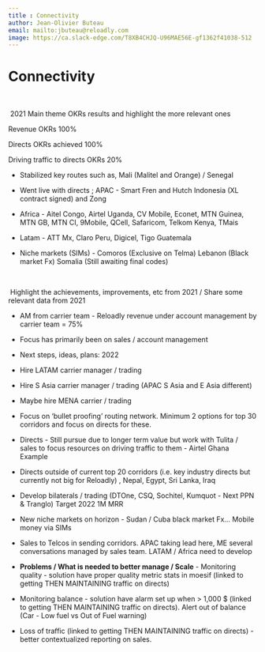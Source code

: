 ```yaml
---
title : Connectivity  
author: Jean-Olivier Buteau
email: mailto:jbuteau@reloadly.com
image: https://ca.slack-edge.com/T8XB4CHJQ-U96MAE56E-gf1362f41038-512 
---
```


Connectivity
================================

&nbsp;

 2021 Main theme OKRs results and highlight the more relevant ones

Revenue OKRs 100% 

Directs OKRs achieved 100%

Driving traffic to directs OKRs 20% 

*   Stabilized key routes such as, Mali (Malitel and Orange) / Senegal 
    
*   Went live with directs ; APAC - Smart Fren and Hutch Indonesia (XL contract signed) and Zong
    
*   Africa - Aitel Congo, Airtel Uganda, CV Mobile, Econet, MTN Guinea, MTN GB, MTN CI, 9Mobile, QCell, Safaricom, Telkom Kenya, TMais
    
*   Latam - ATT Mx, Claro Peru, Digicel, Tigo Guatemala 
    
*   Niche markets (SIMs) - Comoros (Exclusive on Telma) Lebanon (Black market Fx) Somalia (Still awaiting final codes) 

 &nbsp;   

 Highlight the achievements, improvements, etc from 2021 / Share some relevant data from 2021

*   AM from carrier team - Reloadly revenue under account management by carrier team = 75% 
    

*   Focus has primarily been on sales / account management
    

*   Next steps, ideas, plans: 2022
    

  

*   Hire LATAM carrier manager / trading 
    

  

*   Hire S Asia carrier manager / trading (APAC S Asia and E Asia different) 
    

  

*   Maybe hire MENA carrier / trading
    

  

*   Focus on ‘bullet proofing’ routing network. Minimum 2 options for top 30 corridors and focus on directs for these. 
    

  

*   Directs - Still pursue due to longer term value but work with Tulita / sales to focus resources on driving traffic to them - Airtel Ghana Example
    
*   Directs outside of current top 20 corridors (i.e. key industry directs but currently not big for Reloadly) , Nepal, Egypt, Sri Lanka, Iraq
    

*   Develop bilaterals / trading (DTOne, CSQ, Sochitel, Kumquot - Next PPN & Tranglo) Target 2022 1M MRR 
    
*   New niche markets on horizon - Sudan / Cuba black market Fx… Mobile money via SIMs
    
*   Sales to Telcos in sending corridors. APAC taking lead here, ME several conversations managed by sales team. LATAM / Africa need to develop
    

*   **Problems / What is needed to better manage / Scale** - Monitoring quality - solution have proper quality metric stats in moesif (linked to getting THEN MAINTAINING traffic on directs)
    

  

*   Monitoring balance - solution have alarm set up when > 1,000 $ (linked to getting THEN MAINTAINING traffic on directs). Alert out of balance (Car - Low fuel vs Out of Fuel warning)
    

  

*   Loss of traffic (linked to getting THEN MAINTAINING traffic on directs) - better contextualized reporting on sales.
    